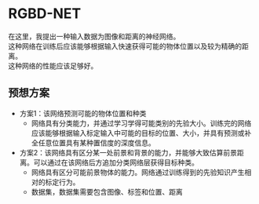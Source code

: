 # RGBD-NET

在这里，我提出一种输入数据为图像和距离的神经网络。  
这种网络在训练后应该能够根据输入快速获得可能的物体位置以及较为精确的距离。  
这种网络的性能应该足够好。

## 预想方案

* 方案1：该网络预测可能的物体位置和种类
  * 网络具有分类能力，并通过学习学得可能类别的先验大小。训练完的网络应该能够根据输入标定输入中可能的目标的位置、大小，并具有预测或补全任意位置具有某种置信度的深度信息。
* 方案2：该网络具有区分某一处前景和背景的能力，并能够大致估算前景距离。可以通过在该网络后方追加分类网络层获得目标种类。
  * 网络具有区分可能前景物体的能力。网络通过训练得到的先验知识产生相对的标定行为。
  * 数据集，数据集需要包含图像、标签和位置、距离
  
